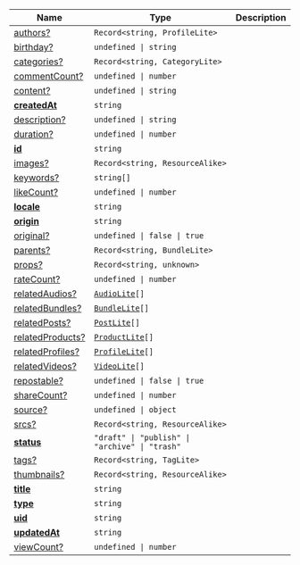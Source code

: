 <section id="main" data-note="AUTO-GENERATED CONTENT, DO NOT EDIT DIRECTLY!">

| Name                                                                                                     | Type                                                                                                                                | Description |
| -------------------------------------------------------------------------------------------------------- | ----------------------------------------------------------------------------------------------------------------------------------- | ----------- |
| [authors?](https://schemata.lamnhan.com/content/reference/interfaces/video.html#authors)                 | <code>Record<string, ProfileLite></code>                                                                                            |             |
| [birthday?](https://schemata.lamnhan.com/content/reference/interfaces/video.html#birthday)               | <code>undefined \| string</code>                                                                                                    |             |
| [categories?](https://schemata.lamnhan.com/content/reference/interfaces/video.html#categories)           | <code>Record<string, CategoryLite></code>                                                                                           |             |
| [commentCount?](https://schemata.lamnhan.com/content/reference/interfaces/video.html#commentcount)       | <code>undefined \| number</code>                                                                                                    |             |
| [content?](https://schemata.lamnhan.com/content/reference/interfaces/video.html#content)                 | <code>undefined \| string</code>                                                                                                    |             |
| [**createdAt**](https://schemata.lamnhan.com/content/reference/interfaces/video.html#createdat)          | <code>string</code>                                                                                                                 |             |
| [description?](https://schemata.lamnhan.com/content/reference/interfaces/video.html#description)         | <code>undefined \| string</code>                                                                                                    |             |
| [duration?](https://schemata.lamnhan.com/content/reference/interfaces/video.html#duration)               | <code>undefined \| number</code>                                                                                                    |             |
| [**id**](https://schemata.lamnhan.com/content/reference/interfaces/video.html#id)                        | <code>string</code>                                                                                                                 |             |
| [images?](https://schemata.lamnhan.com/content/reference/interfaces/video.html#images)                   | <code>Record<string, ResourceAlike></code>                                                                                          |             |
| [keywords?](https://schemata.lamnhan.com/content/reference/interfaces/video.html#keywords)               | <code>string[]</code>                                                                                                               |             |
| [likeCount?](https://schemata.lamnhan.com/content/reference/interfaces/video.html#likecount)             | <code>undefined \| number</code>                                                                                                    |             |
| [**locale**](https://schemata.lamnhan.com/content/reference/interfaces/video.html#locale)                | <code>string</code>                                                                                                                 |             |
| [**origin**](https://schemata.lamnhan.com/content/reference/interfaces/video.html#origin)                | <code>string</code>                                                                                                                 |             |
| [original?](https://schemata.lamnhan.com/content/reference/interfaces/video.html#original)               | <code>undefined \| false \| true</code>                                                                                             |             |
| [parents?](https://schemata.lamnhan.com/content/reference/interfaces/video.html#parents)                 | <code>Record<string, BundleLite></code>                                                                                             |             |
| [props?](https://schemata.lamnhan.com/content/reference/interfaces/video.html#props)                     | <code>Record<string, unknown></code>                                                                                                |             |
| [rateCount?](https://schemata.lamnhan.com/content/reference/interfaces/video.html#ratecount)             | <code>undefined \| number</code>                                                                                                    |             |
| [relatedAudios?](https://schemata.lamnhan.com/content/reference/interfaces/video.html#relatedaudios)     | <code><a href="https://schemata.lamnhan.com/content/reference/interfaces/audiolite.html" target="_blank">AudioLite</a>[]</code>     |             |
| [relatedBundles?](https://schemata.lamnhan.com/content/reference/interfaces/video.html#relatedbundles)   | <code><a href="https://schemata.lamnhan.com/content/reference/interfaces/bundlelite.html" target="_blank">BundleLite</a>[]</code>   |             |
| [relatedPosts?](https://schemata.lamnhan.com/content/reference/interfaces/video.html#relatedposts)       | <code><a href="https://schemata.lamnhan.com/content/reference/interfaces/postlite.html" target="_blank">PostLite</a>[]</code>       |             |
| [relatedProducts?](https://schemata.lamnhan.com/content/reference/interfaces/video.html#relatedproducts) | <code><a href="https://schemata.lamnhan.com/content/reference/interfaces/productlite.html" target="_blank">ProductLite</a>[]</code> |             |
| [relatedProfiles?](https://schemata.lamnhan.com/content/reference/interfaces/video.html#relatedprofiles) | <code><a href="https://schemata.lamnhan.com/content/reference/interfaces/profilelite.html" target="_blank">ProfileLite</a>[]</code> |             |
| [relatedVideos?](https://schemata.lamnhan.com/content/reference/interfaces/video.html#relatedvideos)     | <code><a href="https://schemata.lamnhan.com/content/reference/interfaces/videolite.html" target="_blank">VideoLite</a>[]</code>     |             |
| [repostable?](https://schemata.lamnhan.com/content/reference/interfaces/video.html#repostable)           | <code>undefined \| false \| true</code>                                                                                             |             |
| [shareCount?](https://schemata.lamnhan.com/content/reference/interfaces/video.html#sharecount)           | <code>undefined \| number</code>                                                                                                    |             |
| [source?](https://schemata.lamnhan.com/content/reference/interfaces/video.html#source)                   | <code>undefined \| object</code>                                                                                                    |             |
| [srcs?](https://schemata.lamnhan.com/content/reference/interfaces/video.html#srcs)                       | <code>Record<string, ResourceAlike></code>                                                                                          |             |
| [**status**](https://schemata.lamnhan.com/content/reference/interfaces/video.html#status)                | <code>"draft" \| "publish" \| "archive" \| "trash"</code>                                                                           |             |
| [tags?](https://schemata.lamnhan.com/content/reference/interfaces/video.html#tags)                       | <code>Record<string, TagLite></code>                                                                                                |             |
| [thumbnails?](https://schemata.lamnhan.com/content/reference/interfaces/video.html#thumbnails)           | <code>Record<string, ResourceAlike></code>                                                                                          |             |
| [**title**](https://schemata.lamnhan.com/content/reference/interfaces/video.html#title)                  | <code>string</code>                                                                                                                 |             |
| [**type**](https://schemata.lamnhan.com/content/reference/interfaces/video.html#type)                    | <code>string</code>                                                                                                                 |             |
| [**uid**](https://schemata.lamnhan.com/content/reference/interfaces/video.html#uid)                      | <code>string</code>                                                                                                                 |             |
| [**updatedAt**](https://schemata.lamnhan.com/content/reference/interfaces/video.html#updatedat)          | <code>string</code>                                                                                                                 |             |
| [viewCount?](https://schemata.lamnhan.com/content/reference/interfaces/video.html#viewcount)             | <code>undefined \| number</code>                                                                                                    |             |

</section>
